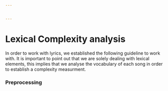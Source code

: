 ```yaml
---


---
```


<h1 id="lexical-complexity-analysis">Lexical Complexity analysis</h1>
<p>In order to work with lyrics, we established the following guideline to work with. It is important to point out that we are solely dealing with lexical elements, this implies that we analyse the vocabulary of each song in order to establish a complexity measurment.</p>
<h3 id="preprocessing">Preprocessing</h3>

